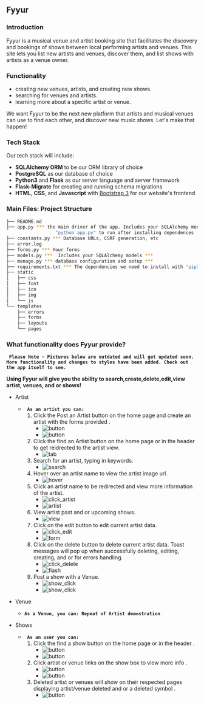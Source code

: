 Fyyur
-----

### Introduction

Fyyur is a musical venue and artist booking site that facilitates the discovery and bookings of shows between local performing artists and venues. This site lets you list new artists and venues, discover them, and list shows with artists as a venue owner.

### Functionality

* creating new venues, artists, and creating new shows.
* searching for venues and artists.
* learning more about a specific artist or venue.

We want Fyyur to be the next new platform that artists and musical venues can use to find each other, and discover new music shows. Let's make that happen!

### Tech Stack

Our tech stack will include:

* **SQLAlchemy ORM** to be our ORM library of choice
* **PostgreSQL** as our database of choice
* **Python3** and **Flask** as our server language and server framework
* **Flask-Migrate** for creating and running schema migrations
* **HTML**, **CSS**, and **Javascript** with [Bootstrap 3](https://getbootstrap.com/docs/3.4/customize/) for our website's frontend

### Main Files: Project Structure

  ```sh
  ├── README.md
  ├── app.py *** the main driver of the app. Includes your SQLAlchemy models.
                    "python app.py" to run after installing dependences
  ├── constants.py *** Database URLs, CSRF generation, etc
  ├── error.log
  ├── forms.py *** Your forms
  ├── models.py ***  Includes your SQLAlchemy models ***
  ├── manage.py *** database configuration and setup ***
  ├── requirements.txt *** The dependencies we need to install with "pip3 install -r requirements.txt"
  ├── static
  │   ├── css 
  │   ├── font
  │   ├── ico
  │   ├── img
  │   └── js
  └── templates
      ├── errors
      ├── forms
      ├── layouts
      └── pages
```
### What functionality does Fyyur provide?

 **` Please Note - Pictures below are outdated and will get updated soon. More functionality and changes to styles have been added. Check out the app itself to see.`**
 
**Using Fyyur will give you the ability to search,create,delete,edit,view artist, venues, and or shows!**
- Artist
  - **` As an artist you can:`**
    1. Click the Post an Artist button on the home page and create an artist with the forms provided .
        - ![button](./pictures/artist_post_click.png)
        - ![button](./pictures/artist_post.png)
    2. Click the find an Artist button on the home page or in the header to get reidrected to the artist view.
        - ![tab](./pictures/artist.png)
    3. Search for an artist, typing in keywords.
        - ![search](./pictures/artist_search.png)
    4. Hover over an artist name to view the artist image url.
        - ![hover](./pictures/artist_hover.png) 
    5. Click an artist name to be redirected and view more information of the artist.
        - ![click_artist](./pictures/artist_click.png) 
        - ![artist](./pictures/artist_artist.png) 
    6. View artist past and or upcoming shows.
        - ![view](./pictures/artist_artist_past_future.png)
    7. Click on the edit button to edit current artist data.
        - ![click_edit](./pictures/artist_artist_click_edit.png)    
        - ![form](./pictures/artist_artist_edit.png) 
    8. Click on the delete button to delete current artist data. Toast messages will pop up when successfully deleting, editing, creating, and or for errors handling.
        - ![click_delete](./pictures/artist_artist_click_delete.png)    
        - ![flash](./pictures/artist_artist_deleted.png)  
    9. Post a show with a Venue.
        - ![show_click](./pictures/show_post_click.png)
        - ![show_click](./pictures/show_post.png)   
        
- Venue
    - **`As a Venue, you can: Repeat of Artist demostration`** 
    
- Shows
  - **` As an user you can:`**
    1. Click the find a show button on the home page or in the header .
        - ![button](./pictures/show_click.png)
        - ![button](./pictures/shows.png)
    2. Click artist or venue links on the show box to view more info .
        - ![button](./pictures/shows_artist.png)
        - ![button](./pictures/shows_venue.png)
    3. Deleted artist or venues will show on their respected pages displaying artist/venue deleted and or a deleted symbol .
        - ![button](./pictures/shows_deleted.png)
        
